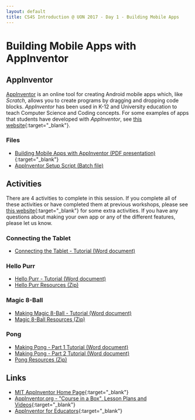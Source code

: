 ```yaml
---
layout: default
title: CS4S Introduction @ UON 2017 - Day 1 - Building Mobile Apps
---
```


# Building Mobile Apps with AppInventor

## AppInventor

[AppInventor](http://appinventor.mit.edu/http://appinventor.mit.edu/) is an online tool for creating Android mobile apps which, like *Scratch*, allows you to create programs by dragging and dropping code blocks.
*AppInventor* has been used in K-12 and University education to teach Computer Science and Coding concepts. 
For some examples of apps that students have developed with *AppInventor*, see [this website](http://appinventor.mit.edu/explore/stories.html){:target="_blank"}.

### Files

- [Building Mobile Apps with AppInventor (PDF presentation)](presentation/presentation.pdf){:target="_blank"}
- [AppInventor Setup Script (Batch file)](appinventor_setup.bat)

## Activities

There are 4 activities to complete in this session.
If you complete all of these activities or have completed them at previous workshops, please see [this website](http://appinventor.mit.edu/explore/resources.html){:target="_blank"} for some extra activities.
If you have any questions about making your own app or any of the different features, please let us know.

### Connecting the Tablet

- [Connecting the Tablet - Tutorial (Word document)](connecting_activity.docx) 


### Hello Purr

- [Hello Purr - Tutorial (Word document)](HelloPurr_activity.docx) 
- [Hello Purr Resources (Zip)](HelloPurr_resources.zip) 

### Magic 8-Ball

- [Making Magic 8-Ball - Tutorial (Word document)](8Ball_activity.docx) 
- [Magic 8-Ball Resources (Zip)](8Ball_resources.zip)

### Pong

- [Making Pong - Part 1 Tutorial (Word document)](Pong_activity_part1.docx)
- [Making Pong - Part 2 Tutorial (Word document)](Pong_activity_part2.docx)
- [Pong Resources (Zip)](Pong_resources.zip)

## Links

- [MIT AppInventor Home Page](http://appinventor.mit.edu/){:target="_blank"}
- [AppInventor.org - "Course in a Box", Lesson Plans and Videos](http://www.appinventor.org/){:target="_blank"}
- [AppInventor for Educators](http://teach.appinventor.mit.edu/){:target="_blank"}